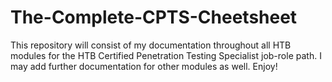 # The-Complete-CPTS-Cheetsheet

This repository will consist of my documentation throughout all HTB modules for the HTB Certified Penetration Testing Specialist job-role path. I may add further documentation for other modules as well. Enjoy!
